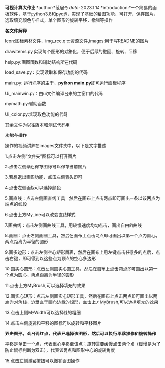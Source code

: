 **可视计算大作业**
*author:*范居令
*date:* 2023.1.14
*introduction:*一个简易的画板软件，基于python3.8和pyqt5，实现了基础的绘图功能，可打开、保存图片，选取填充颜色与样式，单个图形的旋转平移，撤销等操作

**各文件解释**

Icon:图标素材文件，img_rcc.qrc:资源文件,images:用于写README的图片

drawitems.py:实现每个图形的对象化，便于后续的撤回、旋转、平移

help.py:画图函数和辅助结构所在代码

load_save.py：实现读取和保存功能的代码

main.py: 运行程序的主干，**python main.py**即可运行画板程序

Ui_mainwin.py：由ui文件编译出来的主窗口的代码

mymath.py:辅助函数

Ui_color.py:实现取色功能的代码

其余文件为以往版本和测试代码用

**功能与操作**

操作的视频讲解在images文件夹中，以下是文字描述

1.点击左侧“文件夹”图标可以打开图片

2.点击左侧紫色保存图标可以保存当前图片

3.若想退出画图功能，点击左侧箭头即可

4.点击左侧画板可以选择颜色

5.画直线：点击左侧画直线工具，然后在画布上点击两点即可画出一条以该两点为端点的线段

6.点击上方MyLine可以改变直线样式

7.画曲线：点击左侧画曲线工具，用较慢速度均匀点击，画出自由的曲线

8.画圆：点击左侧画圆工具，然后在画布上点击两点即可画出以第一个点为圆心，两点距离为半径的圆形

9.画多边形：点击左侧空心矩形图表，然后在画布上用左键点击任意多的点后，点击右键，即可得到以这些点为顶点的空心多边形

10.画实心圆形：点击左侧画实心圆工具，然后在画布上点击两点即可画出以第一个点为圆心，两点距离为半径的圆形

11.点击上方MyBrush,可以选择填充的效果

12.画实心矩形：点击左侧画实心矩形工具，然后在画布上点击两点即可画出以两点为对角线，边垂直于画布边缘的矩形，点击上方MyBrush,可以选择填充的效果

13.点击上侧MyWidth可以选择线的粗细

14.点击左侧旋转和平移的图标可以旋转和平移图片
 
**双击图形，会出现红点，代表已选择该图形，然后可以执行平移操作和旋转操作**


平移是单击一个点，代表重心平移至该点；旋转需要缓慢点击两个点（缓慢是为了防止鼠标判断为双击），代表该两点和图形中心的旋转角度

15.点击左侧撤回按钮可以撤销画图操作